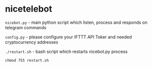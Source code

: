 # nicetelebot

```nicebot.py``` - main python script which listen, process and responds on telegram commands 

```config.py``` - please configure your IFTTT API Toker and needed cryptocurrency addresses

```./restart.sh``` - bash script which restarts nicebot.py process

```chmod 755 restart.sh```
